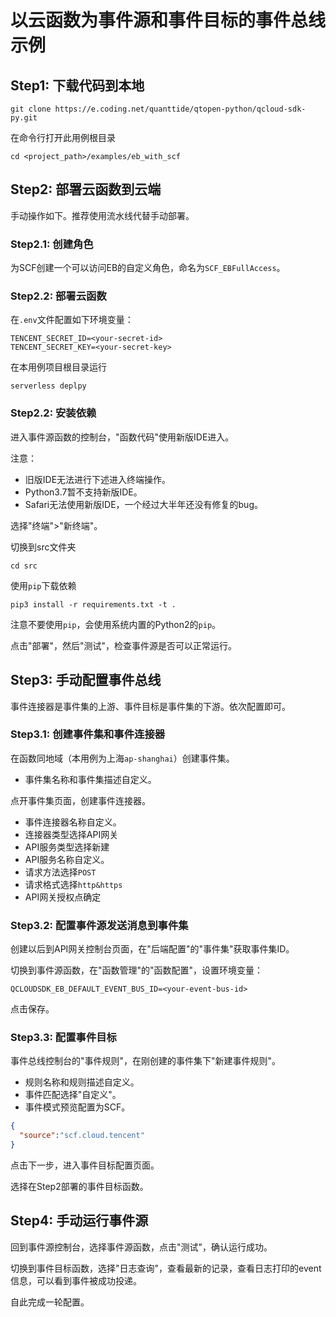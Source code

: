 # 以云函数为事件源和事件目标的事件总线示例

## Step1: 下载代码到本地

```shell
git clone https://e.coding.net/quanttide/qtopen-python/qcloud-sdk-py.git
```

在命令行打开此用例根目录

```shell
cd <project_path>/examples/eb_with_scf
```

## Step2: 部署云函数到云端

手动操作如下。推荐使用流水线代替手动部署。

### Step2.1: 创建角色

为SCF创建一个可以访问EB的自定义角色，命名为`SCF_EBFullAccess`。

### Step2.2: 部署云函数

在`.env`文件配置如下环境变量：

```
TENCENT_SECRET_ID=<your-secret-id>
TENCENT_SECRET_KEY=<your-secret-key>
```

在本用例项目根目录运行

```shell
serverless deplpy
```

### Step2.2: 安装依赖

进入事件源函数的控制台，"函数代码"使用新版IDE进入。

注意：
- 旧版IDE无法进行下述进入终端操作。
- Python3.7暂不支持新版IDE。
- Safari无法使用新版IDE，一个经过大半年还没有修复的bug。

选择"终端">"新终端"。

切换到src文件夹

```shell
cd src
```

使用`pip`下载依赖
```shell
pip3 install -r requirements.txt -t .
```

注意不要使用`pip`，会使用系统内置的Python2的`pip`。

点击"部署"，然后"测试"，检查事件源是否可以正常运行。


## Step3: 手动配置事件总线

事件连接器是事件集的上游、事件目标是事件集的下游。依次配置即可。

### Step3.1: 创建事件集和事件连接器

在函数同地域（本用例为上海`ap-shanghai`）创建事件集。
- 事件集名称和事件集描述自定义。

点开事件集页面，创建事件连接器。
- 事件连接器名称自定义。
- 连接器类型选择API网关
- API服务类型选择新建
- API服务名称自定义。
- 请求方法选择`POST`
- 请求格式选择`http&https`
- API网关授权点确定

### Step3.2: 配置事件源发送消息到事件集

创建以后到API网关控制台页面，在"后端配置"的"事件集"获取事件集ID。 

切换到事件源函数，在"函数管理"的"函数配置"，设置环境变量：

```
QCLOUDSDK_EB_DEFAULT_EVENT_BUS_ID=<your-event-bus-id>
```

点击保存。

### Step3.3: 配置事件目标

事件总线控制台的"事件规则"，在刚创建的事件集下"新建事件规则"。
- 规则名称和规则描述自定义。
- 事件匹配选择"自定义"。
- 事件模式预览配置为SCF。

```json
{
  "source":"scf.cloud.tencent"
}
```

点击下一步，进入事件目标配置页面。

选择在Step2部署的事件目标函数。

## Step4: 手动运行事件源

回到事件源控制台，选择事件源函数，点击"测试"，确认运行成功。

切换到事件目标函数，选择"日志查询"，查看最新的记录，查看日志打印的event信息，可以看到事件被成功投递。

自此完成一轮配置。
